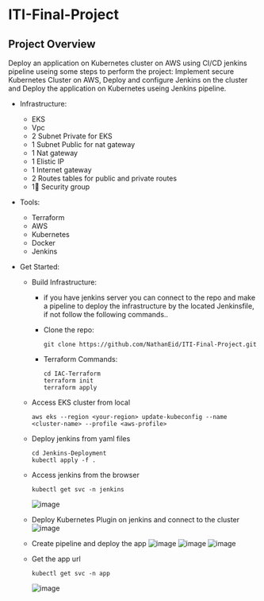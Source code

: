 # ITI-Final-Project

## Project Overview
  Deploy an application on Kubernetes cluster on AWS using CI/CD jenkins pipeline useing some steps to perform the project: Implement secure Kubernetes Cluster on AWS, Deploy and configure Jenkins on the cluster and Deploy the application on Kubernetes useing Jenkins pipeline.
  
* Infrastructure:
  - EKS
  - Vpc
  - 2 Subnet Private for EKS
  - 1 Subnet Public for nat gateway
  - 1 Nat gateway
  - 1 Elistic IP
  - 1 Internet gateway
  - 2 Routes tables for public and private routes
  - 1 ٍSecurity group
  
* Tools:
  - Terraform
  - AWS
  - Kubernetes
  - Docker
  - Jenkins
  
* Get Started:
  - Build Infrastructure:
    - if you have jenkins server you can connect to the repo and make a pipeline to deploy the infrastructure by the located Jenkinsfile, if not follow the following commands..
    
    - Clone the repo:
      ```
      git clone https://github.com/NathanEid/ITI-Final-Project.git
      ```
    - Terraform Commands:
      ```
      cd IAC-Terraform
      terraform init
      terraform apply
      ```
  - Access EKS cluster from local
    ```
    aws eks --region <your-region> update-kubeconfig --name <cluster-name> --profile <aws-profile>
    ```
  - Deploy jenkins from yaml files
    ```
    cd Jenkins-Deployment
    kubectl apply -f .
    ```
  - Access jenkins from the browser
    ```
    kubectl get svc -n jenkins
    ```
    ![image](https://user-images.githubusercontent.com/40915944/219476295-e155e2dd-6534-49e7-ace2-e4098af51e73.png)
  
  - Deploy Kubernetes Plugin on jenkins and connect to the cluster
    ![image](https://user-images.githubusercontent.com/40915944/219478062-52abf14f-30d8-42da-bd0d-0e8681f0a879.png)

  - Create pipeline and deploy the app
    ![image](https://user-images.githubusercontent.com/40915944/219480079-2beaaaa6-1edf-4307-9099-70b156352fba.png)
    ![image](https://user-images.githubusercontent.com/40915944/219480197-1637665f-b5d1-496d-bea1-3eeb3b8ad149.png)
    ![image](https://user-images.githubusercontent.com/40915944/219480315-75a19713-2074-4250-aa70-e267b6ddccaa.png)
    
  - Get the app url
    ```
    kubectl get svc -n app
    ```
    ![image](https://user-images.githubusercontent.com/40915944/219480413-9e22f9be-95ec-4053-9fa5-5cd245b87554.png)
